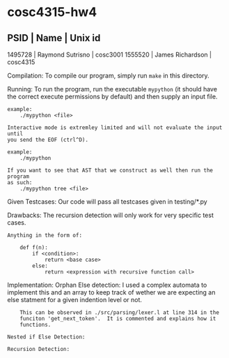 # cosc4315-hw4

PSID        |   Name                |   Unix id
---------------------------------------------------
1495728     |   Raymond Sutrisno    |   cosc3001
1555520     |   James Richardson    |   cosc4315

Compilation:
    To compile our program, simply run `make` in this directory.

Running:
    To run the program, run the executable `mypython` (it should have the
    correct execute permissions by default) and then supply an input file.

    example:
        ./mypython <file>

    Interactive mode is extremley limited and will not evaluate the input until
    you send the EOF (ctrl^D).

    example:
        ./mypython

    If you want to see that AST that we construct as well then run the program
    as such:
        ./mypython tree <file>

Given Testcases:
    Our code will pass all testcases given in testing/*.py

Drawbacks:
    The recursion detection will only work for very specific test cases.

    Anything in the form of:

        def f(n):
            if <condition>:
                return <base case>
            else:
                return <expression with recursive function call>

Implementation:
    Orphan Else detection:
        I used a complex automata to implement this and an array to keep track
        of wether we are expecting an else statment for a given indention level
        or not.

        This can be observed in ./src/parsing/lexer.l at line 314 in the
        funciton 'get_next_token'.  It is commented and explains how it
        functions.

    Nested if Else Detection:

    Recursion Detection:



